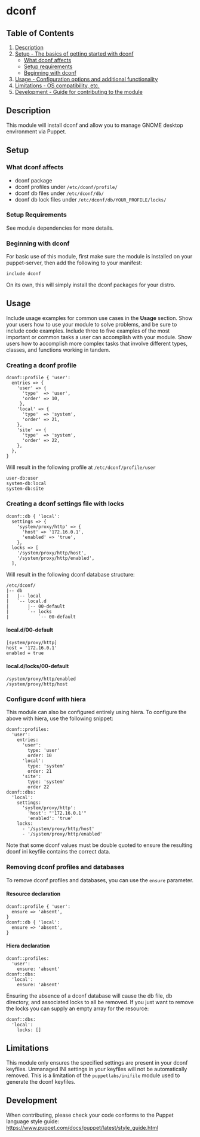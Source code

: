 # dconf
## Table of Contents

1. [Description](#description)
1. [Setup - The basics of getting started with dconf](#setup)
    * [What dconf affects](#what-dconf-affects)
    * [Setup requirements](#setup-requirements)
    * [Beginning with dconf](#beginning-with-dconf)
1. [Usage - Configuration options and additional functionality](#usage)
1. [Limitations - OS compatibility, etc.](#limitations)
1. [Development - Guide for contributing to the module](#development)

## Description

This module will install dconf and allow you to manage GNOME desktop environment via Puppet.

## Setup

### What dconf affects

- dconf package
- dconf profiles under `/etc/dconf/profile/`
- dconf db files under `/etc/dconf/db/`
- dconf db lock files under `/etc/dconf/db/YOUR_PROFILE/locks/`

### Setup Requirements

See module dependencies for more details.

### Beginning with dconf

For basic use of this module, first make sure the module is installed on your puppet-server, then add the following to your manifest:
```
include dconf
```
On its own, this will simply install the dconf packages for your distro.

## Usage

Include usage examples for common use cases in the **Usage** section. Show your
users how to use your module to solve problems, and be sure to include code
examples. Include three to five examples of the most important or common tasks a
user can accomplish with your module. Show users how to accomplish more complex
tasks that involve different types, classes, and functions working in tandem.
### Creating a dconf profile
```
dconf::profile { 'user':
  entries => {
    'user' => {
      'type'  => 'user',
      'order' => 10,
     },
    'local' => {
      'type'  => 'system',
      'order' => 21,
    },
    'site' => {
      'type'  => 'system',
      'order' => 22,
    },
  },
}
```
Will result in the following profile at `/etc/dconf/profile/user`
```
user-db:user
system-db:local
system-db:site
```
### Creating a dconf settings file with locks
```
dconf::db { 'local':
  settings => {
    'system/proxy/http' => {
      'host' => '172.16.0.1',
      'enabled' => 'true',
    },
  locks => [
    '/system/proxy/http/host',
    '/system/proxy/http/enabled',
  ],
```
Will result in the following dconf database structure:
```
/etc/dconf/
|-- db
|   |-- local
|   `-- local.d
|       |-- 00-default
|       `-- locks
|           `-- 00-default
```
#### local.d/00-default
```
[system/proxy/http]
host = '172.16.0.1'
enabled = true
```
#### local.d/locks/00-default
```
/system/proxy/http/enabled
/system/proxy/http/host
```
### Configure dconf with hiera
This module can also be configured entirely using hiera.
To configure the above with hiera, use the following snippet:
```
dconf::profiles:
  'user':
    entries:
      'user':
        type: 'user'
        order: 10
      'local':
        type: 'system'
        order: 21
      'site':
        type: 'system'
        order 22
dconf::dbs:
  'local':
    settings:
      'system/proxy/http':
        'host': "'172.16.0.1'"
        'enabled': 'true'
    locks:
      - '/system/proxy/http/host'
      - '/system/proxy/http/enabled'

```
Note that some dconf values must be double quoted to ensure the resulting dconf ini keyfile contains the correct data.

### Removing dconf profiles and databases
To remove dconf profiles and databases, you can use the `ensure` parameter.
#### Resource declaration
```
dconf::profile { 'user':
  ensure => 'absent',
}
dconf::db { 'local':
  ensure => 'absent',
}
```
#### Hiera declaration
```
dconf::profiles:
  'user':
    ensure: 'absent'
dconf::dbs:
  'local':
    ensure: 'absent'
```
Ensuring the absence of a dconf database will cause the db file, db directory, and associated locks to all be removed. If you just want to remove the locks you can supply an empty array for the resource:
```
dconf::dbs:
  'local':
    locks: []
```
## Limitations

This module only ensures the specified settings are present in your dconf keyfiles. Unmanaged INI settings in your keyfiles will not be automatically removed.
This is a limitation of the `puppetlabs/inifile` module used to generate the dconf keyfiles.

## Development

When contributing, please check your code conforms to the Puppet language style guide: https://www.puppet.com/docs/puppet/latest/style_guide.html

[1]: https://puppet.com/docs/pdk/latest/pdk_generating_modules.html
[2]: https://puppet.com/docs/puppet/latest/puppet_strings.html
[3]: https://puppet.com/docs/puppet/latest/puppet_strings_style.html

